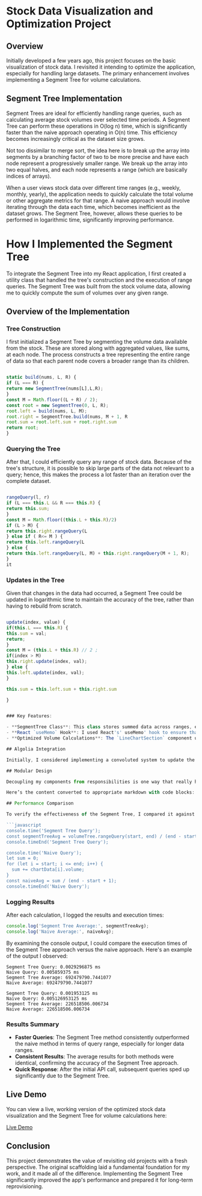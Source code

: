 # Stock Data Visualization and Optimization Project

## Overview

Initially developed a few years ago, this project focuses on the basic visualization of stock data. I revisited it intending to optimize the application, especially for handling large datasets. The primary enhancement involves implementing a Segment Tree for volume calculations.

## Segment Tree Implementation

Segment Trees are ideal for efficiently handling range queries, such as calculating average stock volumes over selected time periods. A Segment Tree can perform these operations in O(log n) time, which is significantly faster than the naive approach operating in O(n) time. This efficiency becomes increasingly critical as the dataset size grows.

Not too dissimilar to merge sort, the idea here is to break up the array into segments by a branching factor of two to be more precise and have each node represent a progressively smaller range. We break up the array into two equal halves, and each node represents a range (which are basically indices of arrays).

When a user views stock data over different time ranges (e.g., weekly, monthly, yearly), the application needs to quickly calculate the total volume or other aggregate metrics for that range. A naive approach would involve iterating through the data each time, which becomes inefficient as the dataset grows. The Segment Tree, however, allows these queries to be performed in logarithmic time, significantly improving performance.

# How I Implemented the Segment Tree

To integrate the Segment Tree into my React application, I first created a utility class that handled the tree's construction and the execution of range queries. The Segment Tree was built from the stock volume data, allowing me to quickly compute the sum of volumes over any given range.

## Overview of the Implementation

### Tree Construction

I first initialized a Segment Tree by segmenting the volume data available from the stock. These are stored along with aggregated values, like sums, at each node. The process constructs a tree representing the entire range of data so that each parent node covers a broader range than its children.

```javascript

static build(nums, L, R) {
if (L === R) {
return new SegmentTree(nums[L],L,R);
}
const M = Math.floor((L + R) / 2);
const root = new SegmentTree(0, L, R);
root.left = build(nums, L, M);
root.right = SegmentTree.build(nums, M + 1, R
root.sum = root.left.sum + root.right.sum
return root;
}
```
### Querying the Tree

After that, I could efficiently query any range of stock data. Because of the tree's structure, it is possible to skip large parts of the data not relevant to a query; hence, this makes the process a lot faster than an iteration over the complete dataset.

```javascript

rangeQuery(l, r)
if (L === this.L && R === this.R) {
return this.sum;
}
const M = Math.floor((this.L + this.R)/2)
if (L > M) {
return this.right.rangeQuery(L
} else if ( R<= M ) {
return this.left.rangeQuery(L
} else {
return this.left.rangeQuery(L, M) + this.right.rangeQuery(M + 1, R);
}
it
```

### Updates in the Tree

Given that changes in the data had occurred, a Segment Tree could be updated in logarithmic time to maintain the accuracy of the tree, rather than having to rebuild from scratch.

```javascript

update(index, value) {
if(this.L === this.R) {
this.sum = val;
return;
}
const M = (this.L + this.R) // 2 ;
if(index > M)
this.right.update(index, val);
} else {
this.left.update(index, val);
}

this.sum = this.left.sum + this.right.sum

}


### Key Features:

- **SegmentTree Class**: This class stores summed data across ranges, enabling ultra-fast data retrieval for those ranges. The tree is constructed recursively.
- **React `useMemo` Hook**: I used React's' useMemo' hook to ensure that the Segment Tree is rebuilt only when the data changes.
- **Optimized Volume Calculations**: The `LineChartSection` component utilizes this Segment Tree to perform fast volume calculations, particularly when the user zooms and pans the chart.

## Algolia Integration

Initially, I considered implementing a convoluted system to update the Algolia index in real-time. However, I opted for a simpler solution: generating a JSON file with a single API call and then uploading it to Algolia. This process effectively created a makeshift database for all ticker symbols.

## Modular Design

Decoupling my components from responsibilities is one way that really helped me build a maintainable and scalable application. 

Here’s the content converted to appropriate markdown with code blocks:

## Performance Comparison

To verify the effectiveness of the Segment Tree, I compared it against the naive approach by measuring elapsed time using `console.time()` and `console.timeEnd()`. You can view the live result in the console.

```javascript
console.time('Segment Tree Query');
const segmentTreeAvg = volumeTree.rangeQuery(start, end) / (end - start + 1);
console.timeEnd('Segment Tree Query');

console.time('Naive Query');
let sum = 0;
for (let i = start; i <= end; i++) {
  sum += chartData[i].volume;
}
const naiveAvg = sum / (end - start + 1);
console.timeEnd('Naive Query');
```

### Logging Results

After each calculation, I logged the results and execution times:

```javascript
console.log('Segment Tree Average:', segmentTreeAvg);
console.log('Naive Average:', naiveAvg);
```

By examining the console output, I could compare the execution times of the Segment Tree approach versus the naive approach. Here's an example of the output I observed:

```
Segment Tree Query: 0.0029296875 ms
Naive Query: 0.005859375 ms
Segment Tree Average: 692479790.7441077
Naive Average: 692479790.7441077

Segment Tree Query: 0.001953125 ms
Naive Query: 0.005126953125 ms
Segment Tree Average: 226518506.006734
Naive Average: 226518506.006734
```

### Results Summary
- **Faster Queries**: The Segment Tree method consistently outperformed the naive method in terms of query range, especially for longer data ranges.
- **Consistent Results**: The average results for both methods were identical, confirming the accuracy of the Segment Tree approach.
- **Quick Response**: After the initial API call, subsequent queries sped up significantly due to the Segment Tree.

## Live Demo

You can view a live, working version of the optimized stock data visualization and the Segment Tree for volume calculations here:

[Live Demo](https://2270termproject.netlify.app/)

## Conclusion

This project demonstrates the value of revisiting old projects with a fresh perspective. The original scaffolding laid a fundamental foundation for my work, and it made all of the difference. Implementing the Segment Tree significantly improved the app's performance and prepared it for long-term reprovisioning.

